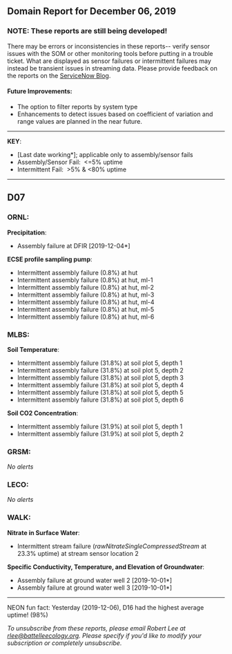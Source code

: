## Domain Report for December 06, 2019


### NOTE: These reports are still being developed!
There may be errors or inconsistencies in these reports-- verify sensor issues with the SOM or other monitoring tools before putting in a trouble ticket. What are displayed as sensor failures or intermittent failures may instead be transient issues in streaming data.
Please provide feedback on the reports on the [ServiceNow Blog](https://neon.service-now.com/community?id=community_blog&sys_id=9b4fbe8adbed734017ecf9041d9619be).

#### Future Improvements: 
 - The option to filter reports by system type 
 - Enhancements to detect issues based on coefficient of variation and range values are planned in the near future.

***

**KEY**:

 - [Last date working*]; applicable only to assembly/sensor fails
 - Assembly/Sensor Fail:&nbsp;&nbsp;<=5% uptime
 - Intermittent Fail:&nbsp;&nbsp;>5% & <80% uptime

***
## D07

### ORNL:

**Precipitation**:
 - Assembly failure at DFIR [2019-12-04*]

**ECSE profile sampling pump**:
 - Intermittent assembly failure (0.8%) at hut
 - Intermittent assembly failure (0.8%) at hut, ml-1
 - Intermittent assembly failure (0.8%) at hut, ml-2
 - Intermittent assembly failure (0.8%) at hut, ml-3
 - Intermittent assembly failure (0.8%) at hut, ml-4
 - Intermittent assembly failure (0.8%) at hut, ml-5
 - Intermittent assembly failure (0.8%) at hut, ml-6

### MLBS:

**Soil Temperature**:
 - Intermittent assembly failure (31.8%) at soil plot 5, depth 1
 - Intermittent assembly failure (31.8%) at soil plot 5, depth 2
 - Intermittent assembly failure (31.8%) at soil plot 5, depth 3
 - Intermittent assembly failure (31.8%) at soil plot 5, depth 4
 - Intermittent assembly failure (31.8%) at soil plot 5, depth 5
 - Intermittent assembly failure (31.8%) at soil plot 5, depth 6

**Soil CO2 Concentration**:
 - Intermittent assembly failure (31.9%) at soil plot 5, depth 1
 - Intermittent assembly failure (31.9%) at soil plot 5, depth 2

### GRSM:

_No alerts_

### LECO:

_No alerts_

### WALK:

**Nitrate in Surface Water**:
 - Intermittent stream failure (_rawNitrateSingleCompressedStream_ at 23.3% uptime) at stream sensor location 2

**Specific Conductivity, Temperature, and Elevation of Groundwater**:
 - Assembly failure at ground water well 2 [2019-10-01*]
 - Assembly failure at ground water well 3 [2019-10-01*]

***
NEON fun fact: Yesterday (2019-12-06), D16 had the highest average uptime! (98%)

_To unsubscribe from these reports, please email Robert Lee at rlee@battelleecology.org. Please specify if you'd like to modify your subscription or completely unsubscribe._

